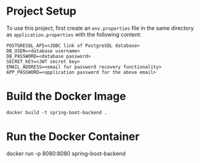 # Project Setup

To use this project, first create an `env.properties` file in the same directory as `application.properties` with the following content:

```plaintext
POSTGRESQL_API=<JDBC link of PostgreSQL database>
DB_USER=<database username>
DB_PASSWORD=<database password>
SECRET_KEY=<JWT secret key>
EMAIL_ADDRESS=<email for password recovery functionality>
APP_PASSWORD=<application password for the above email>
```

# Build the Docker Image

```plaintext
docker build -t spring-boot-backend .
```

# Run the Docker Container

docker run -p 8080:8080 spring-boot-backend
